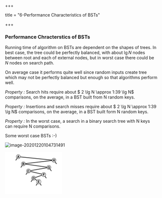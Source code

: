 +++

title = "6-Performance Characteristics of BSTs"

+++

### Performance Chracterstics of BSTs

Running time of algorithm on BSTs are dependent on the shapes of trees. In best case, the tree could be perfectly balanced, with about $\lg N$ nodes between root and each of external nodes, but in worst case there could be $N$ nodes on search path.

On average case it performs quite well since random inputs create tree which may not be perfectly balanced but enough so that algorithms perform well.

*Property :* Search hits require about $ 2 \lg N \approx 1:39 \lg N$ comparisons, on the average, in a BST built from N random keys.

*Property :* Insertions and search misses require about $ 2 \lg N \approx 1:39 \lg N$ comparisons, on the average, in a BST built form N random keys.

*Property :* In the worst case, a search in a binary search tree with N keys can require N comparisons.

Some worst case BSTs :-)

![image-20201220104731491](/6-Performance_Characteristics_of_BSTs.assets/image-20201220104731491.png)

![image-20201220104745902](6-Performance_Characteristics_of_BSTs.assets/image-20201220104745902.png)